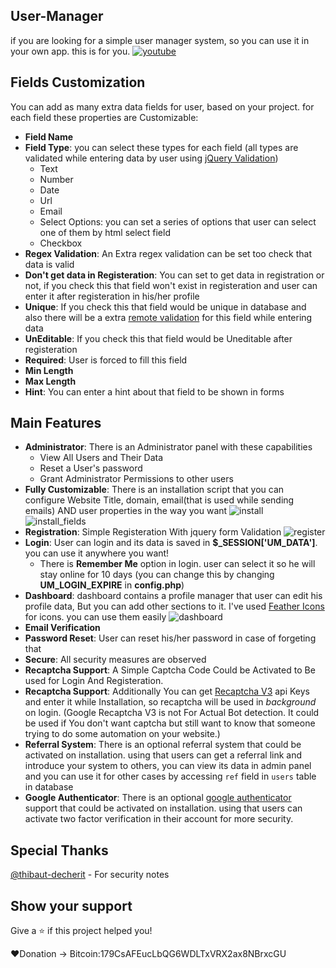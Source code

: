 ## User-Manager
if you are looking for a simple user manager system, so you can use it in your own app. this is for you.
[![youtube](https://raw.githubusercontent.com/irhosseinz/User-Manager/master/install/screen_shots/youtube.jpg)](https://www.youtube.com/watch?v=5W0f3uuUAd0)

## Fields Customization
You can add as many extra data fields for user, based on your project. for each field these properties are Customizable:
* __Field Name__
* __Field Type__: you can select these types for each field (all types are validated while entering data by user using [jQuery Validation](https://jqueryvalidation.org/))
	* Text
	* Number
	* Date
	* Url
	* Email
	* Select Options: you can set a series of options that user can select one of them by html select field
	* Checkbox
* __Regex Validation__: An Extra regex validation can be set too check that data is valid
* __Don't get data in Registeration__: You can set to get data in registration or not, if you check this that field won't exist in registeration and user can enter it after registeration in his/her profile
* __Unique__: If you check this that field would be unique in database and also there will be a extra [remote validation](https://jqueryvalidation.org/remote-method/) for this field while entering data
* __UnEditable__: If you check this that field would be Uneditable after registeration
* __Required__: User is forced to fill this field
* __Min Length__
* __Max Length__
* __Hint__: You can enter a hint about that field to be shown in forms


## Main Features
* __Administrator__: There is an Administrator panel with these capabilities
	* View All Users and Their Data
	* Reset a User's password
	* Grant Administrator Permissions to other users
* __Fully Customizable__: There is an installation script that you can configure Website Title, domain, email(that is used while sending emails) AND user properties in the way you want
![install](https://raw.githubusercontent.com/irhosseinz/User-Manager/master/install/screen_shots/install.png)
![install_fields](https://raw.githubusercontent.com/irhosseinz/User-Manager/master/install/screen_shots/install_fields.png)
* __Registration__: Simple Registeration With jquery form Validation
![register](https://raw.githubusercontent.com/irhosseinz/User-Manager/master/install/screen_shots/register.png)
* __Login__: User can login and its data is saved in __$_SESSION['UM_DATA']__. you can use it anywhere you want!
	* There is __Remember Me__ option in login. user can select it so he will stay online for 10 days (you can change this by changing __UM_LOGIN_EXPIRE__ in __config.php__)
* __Dashboard__: dashboard contains a profile manager that user can edit his profile data, But you can add other sections to it. I've used [Feather Icons](https://feathericons.com/) for icons. you can use them easily
![dashboard](https://raw.githubusercontent.com/irhosseinz/User-Manager/master/install/screen_shots/dashboard.png)
* __Email Verification__
* __Password Reset__: User can reset his/her password in case of forgeting that
* __Secure__: All security measures are observed
* __Recaptcha Support__: A Simple Captcha Code Could be Activated to Be used for Login And Registeration.
* __Recaptcha Support__: Additionally You can get [Recaptcha V3](https://www.google.com/recaptcha/admin) api Keys and enter it while Installation, so recaptcha will be used in _background_ on login. (Google Recaptcha V3 is not For Actual Bot detection. It could be used if You don't want captcha but still want to know that someone trying to do some automation on your website.) 
* __Referral System__: There is an optional referral system that could be activated on installation. using that users can get a referral link and introduce your system to others, you can view its data in admin panel and you can use it for other cases by accessing `ref` field in `users` table in database
* __Google Authenticator__: There is an optional [google authenticator](https://en.wikipedia.org/wiki/Google_Authenticator) support that could be activated on installation. using that users can activate two factor verification in their account for more security.

## Special Thanks
  [@thibaut-decherit](https://github.com/thibaut-decherit) - For security notes

## Show your support
Give a ⭐️ if this project helped you!

❤️Donation -> Bitcoin:179CsAFEucLbQG6WDLTxVRX2ax8NBrxcGU

